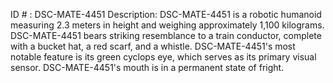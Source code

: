 ID # : DSC-MATE-4451
Description: DSC-MATE-4451 is a robotic humanoid measuring 2.3 meters in height and weighing approximately 1,100 kilograms. DSC-MATE-4451 bears striking resemblance to a train conductor, complete with a bucket hat, a red scarf, and a whistle. DSC-MATE-4451's most notable feature is its green cyclops eye, which serves as its primary visual sensor. DSC-MATE-4451's mouth is in a permanent state of fright.